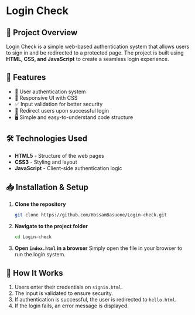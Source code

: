 # Login Check

## 📌 Project Overview
Login Check is a simple web-based authentication system that allows users to sign in and be redirected to a protected page. The project is built using **HTML, CSS, and JavaScript** to create a seamless login experience.

## 🚀 Features
- 🔑 User authentication system
- 🎨 Responsive UI with CSS
- ✅ Input validation for better security
- 🔄 Redirect users upon successful login
- 🖥️ Simple and easy-to-understand code structure

## 🛠 Technologies Used
- **HTML5** - Structure of the web pages
- **CSS3** - Styling and layout
- **JavaScript** - Client-side authentication logic

## 📥 Installation & Setup
1. **Clone the repository**
   ```bash
   git clone https://github.com/HossamBasuone/Login-check.git
   ```
2. **Navigate to the project folder**
   ```bash
   cd Login-check
   ```
3. **Open `index.html` in a browser**
   Simply open the file in your browser to run the login system.

## 📌 How It Works
1. Users enter their credentials on `signin.html`.
2. The input is validated to ensure security.
3. If authentication is successful, the user is redirected to `hello.html`.
4. If the login fails, an error message is displayed.



